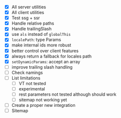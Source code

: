 - [x] All server utilities
- [x] All client utilities
- [x] Test ssg + ssr
- [x] Handle relative paths
- [x] Handle trailingSlash
- [x] use `als` instead of `globalThis`
- [x] `localePath`: type Params
- [x] make internal ids more robust
- [x] better control over client features
- [x] always return a fallback for locales path
- [x] `setDynamicParams`: accept an array
- [ ] improve trailing slash handling
- [ ] Check namings
- [ ] List limitations
  - [ ] VT not tested
  - [ ] experimental
  - [ ] rest parameters not tested although should work
  - [ ] sitemap not working yet
- [ ] Create a proper new integration
- [ ] Sitemap